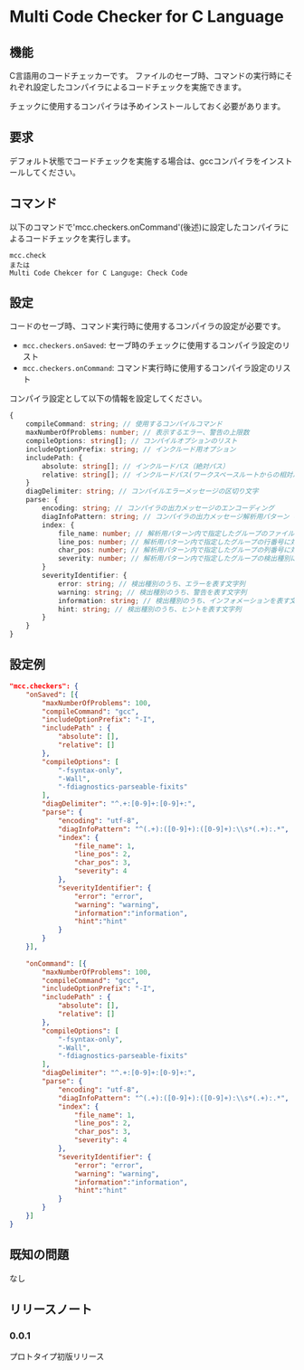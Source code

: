 # Multi Code Checker for C Language

## 機能


C言語用のコードチェッカーです。
ファイルのセーブ時、コマンドの実行時にそれぞれ設定したコンパイラによるコードチェックを実施できます。

チェックに使用するコンパイラは予めインストールしておく必要があります。

## 要求

デフォルト状態でコードチェックを実施する場合は、gccコンパイラをインストールしてください。

## コマンド
以下のコマンドで'mcc.checkers.onCommand'(後述)に設定したコンパイラによるコードチェックを実行します。
```
mcc.check
または
Multi Code Chekcer for C Languge: Check Code
```


## 設定

コードのセーブ時、コマンド実行時に使用するコンパイラの設定が必要です。

* `mcc.checkers.onSaved`: セーブ時のチェックに使用するコンパイラ設定のリスト
* `mcc.checkers.onCommand`: コマンド実行時に使用するコンパイラ設定のリスト

コンパイラ設定として以下の情報を設定してください。

```typescript
{
    compileCommand: string; // 使用するコンパイルコマンド
    maxNumberOfProblems: number; // 表示するエラー、警告の上限数
    compileOptions: string[]; // コンパイルオプションのリスト
    includeOptionPrefix: string; // インクルード用オプション
    includePath: {
        absolute: string[]; // インクルードパス（絶対パス）
        relative: string[]; // インクルードパス(ワークスペースルートからの相対パス)
    }
    diagDelimiter: string; // コンパイルエラーメッセージの区切り文字
    parse: {
        encoding: string; // コンパイラの出力メッセージのエンコーディング
        diagInfoPattern: string; // コンパイラの出力メッセージ解析用パターン（正規表現）
        index: {
            file_name: number; // 解析用パターン内で指定したグループのファイル名に対応するインデックス番号
            line_pos: number; // 解析用パターン内で指定したグループの行番号に対応するインデックス番号
            char_pos: number; // 解析用パターン内で指定したグループの列番号に対応するインデックス番号
            severity: number; // 解析用パターン内で指定したグループの検出種別に対応するインデックス番号
        }
        severityIdentifier: {
            error: string; // 検出種別のうち、エラーを表す文字列
            warning: string; // 検出種別のうち、警告を表す文字列
            information: string; // 検出種別のうち、インフォメーションを表す文字列
            hint: string; // 検出種別のうち、ヒントを表す文字列
        }
    }
}
```

## 設定例
```json
"mcc.checkers": {
	"onSaved": [{	
	    "maxNumberOfProblems": 100,
	    "compileCommand": "gcc",
	    "includeOptionPrefix": "-I",
	    "includePath" : {
		    "absolute": [],
		    "relative": [] 
	    },
	    "compileOptions": [
			"-fsyntax-only",
			"-Wall",
			"-fdiagnostics-parseable-fixits"
	    ],
	    "diagDelimiter": "^.+:[0-9]+:[0-9]+:",
	    "parse": {
		    "encoding": "utf-8",
		    "diagInfoPattern": "^(.+):([0-9]+):([0-9]+):\\s*(.+):.*",
		    "index": {
			    "file_name": 1,
			    "line_pos": 2,
			    "char_pos": 3,
			    "severity": 4
		    },
		    "severityIdentifier": {
			    "error": "error",
			    "warning": "warning",
			    "information":"information",
			    "hint":"hint"
		    }
	    } 
	}],
                    
    "onCommand": [{	
		"maxNumberOfProblems": 100,
		"compileCommand": "gcc",
		"includeOptionPrefix": "-I",
		"includePath" : {
		    "absolute": [],
		    "relative": [] 
		},
		"compileOptions": [
			"-fsyntax-only",
			"-Wall",
			"-fdiagnostics-parseable-fixits"
		],
		"diagDelimiter": "^.+:[0-9]+:[0-9]+:",
		"parse": {
			"encoding": "utf-8",
			"diagInfoPattern": "^(.+):([0-9]+):([0-9]+):\\s*(.+):.*",
			"index": {
				"file_name": 1,
				"line_pos": 2,
				"char_pos": 3,
				"severity": 4
			},
			"severityIdentifier": {
				"error": "error",
				"warning": "warning",
				"information":"information",
				"hint":"hint"
			}
		} 
	}]
}
```

## 既知の問題

なし

## リリースノート

### 0.0.1

プロトタイプ初版リリース
